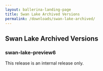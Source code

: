 ```yaml
---
layout: ballerina-landing-page
title: Swan Lake Archived Versions
permalink: /downloads/swan-lake-archived/
---
```

<script src="{{ "/js/download/swan_lake_archived_download.js" | prepend: site.baseurl }}"></script>
<link rel="stylesheet" href="/css/download-page.css" />
<div class="row cBallerina-io-Gray-row">
    <div class="container">
        <!-- <div class="cBallerina-archived-breadcrumbs">
            <div role="navigation" aria-label="breadcrumbs navigation">
                <ul class="wy-breadcrumbs" id="breadcrumb-list" >
                    <li><a href="/">Home</a> »</li>
                    <li><a href="/downloads">Downloads</a> »</li>
                    <li>Archived Versions</li>
                </ul>
            </div>
        </div> -->
        <div class="col-xs-12 col-sm-16 col-md-12 col-lg-12">
            <div class="cStandaloneInstallers" id="archived-versions">
                <h2>Swan Lake Archived Versions</h2>
                <div class="cInstallers" style="height:150px"> 
                <h3 class="release-version">swan-lake-preview6</h3>
<div class="releases-row">
    <div class="col-xs-12 col-sm-16 col-md-6 col-lg-6 cLeftTable">

This release is an internal release only.

</div>

<div class="clearfix"></div>
</div>
            </div>            
        </div>
    </div>
</div>
<style>
li.cVersionItem  {display: none !important;  }
</style>

